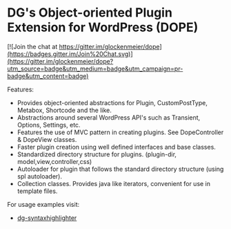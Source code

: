 DG's Object-oriented Plugin Extension for WordPress (DOPE)
==========================================================

[![Join the chat at https://gitter.im/glockenmeier/dope](https://badges.gitter.im/Join%20Chat.svg)](https://gitter.im/glockenmeier/dope?utm_source=badge&utm_medium=badge&utm_campaign=pr-badge&utm_content=badge)

Features:

* Provides object-oriented abstractions for Plugin, CustomPostType, Metabox, Shortcode and the like.
* Abstractions around several WordPress API's such as Transient, Options, Settings, etc.
* Features the use of MVC pattern in creating plugins. See DopeController & DopeView classes.
* Faster plugin creation using well defined interfaces and base classes.
* Standardized directory structure for plugins. (plugin-dir, model,view,controller,css)
* Autoloader for plugin that follows the standard directory structure (using spl autoloader).
* Collection classes. Provides java like iterators, convenient for use in template files.

For usage examples visit:

 * [dg-syntaxhighlighter](https://github.com/glockenmeier/dg-syntaxhighlighter)
